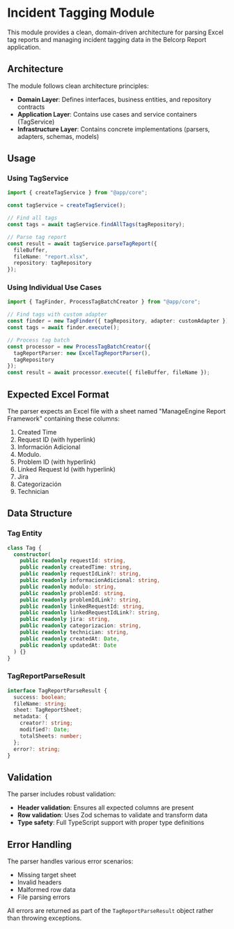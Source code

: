 # Incident Tagging Module

This module provides a clean, domain-driven architecture for parsing Excel tag reports and managing incident tagging data in the Belcorp Report application.

## Architecture

The module follows clean architecture principles:

- **Domain Layer**: Defines interfaces, business entities, and repository contracts
- **Application Layer**: Contains use cases and service containers (TagService)
- **Infrastructure Layer**: Contains concrete implementations (parsers, adapters, schemas, models)

## Usage

### Using TagService

```typescript
import { createTagService } from "@app/core";

const tagService = createTagService();

// Find all tags
const tags = await tagService.findAllTags(tagRepository);

// Parse tag report
const result = await tagService.parseTagReport({
  fileBuffer,
  fileName: "report.xlsx",
  repository: tagRepository
});
```

### Using Individual Use Cases

```typescript
import { TagFinder, ProcessTagBatchCreator } from "@app/core";

// Find tags with custom adapter
const finder = new TagFinder({ tagRepository, adapter: customAdapter });
const tags = await finder.execute();

// Process tag batch
const processor = new ProcessTagBatchCreator({
  tagReportParser: new ExcelTagReportParser(),
  tagRepository
});
const result = await processor.execute({ fileBuffer, fileName });
```

## Expected Excel Format

The parser expects an Excel file with a sheet named "ManageEngine Report Framework" containing these columns:

1. Created Time
2. Request ID (with hyperlink)
3. Información Adicional  
4. Modulo.
5. Problem ID (with hyperlink)
6. Linked Request Id (with hyperlink)
7. Jira
8. Categorización
9. Technician

## Data Structure

### Tag Entity

```typescript
class Tag {
  constructor(
    public readonly requestId: string,
    public readonly createdTime: string,
    public readonly requestIdLink?: string,
    public readonly informacionAdicional: string,
    public readonly modulo: string,
    public readonly problemId: string,
    public readonly problemIdLink?: string,
    public readonly linkedRequestId: string,
    public readonly linkedRequestIdLink?: string,
    public readonly jira: string,
    public readonly categorizacion: string,
    public readonly technician: string,
    public readonly createdAt: Date,
    public readonly updatedAt: Date
  ) {}
}
```

### TagReportParseResult

```typescript
interface TagReportParseResult {
  success: boolean;
  fileName: string;
  sheet: TagReportSheet;
  metadata: {
    creator?: string;
    modified?: Date;
    totalSheets: number;
  };
  error?: string;
}
```

## Validation

The parser includes robust validation:

- **Header validation**: Ensures all expected columns are present
- **Row validation**: Uses Zod schemas to validate and transform data
- **Type safety**: Full TypeScript support with proper type definitions

## Error Handling

The parser handles various error scenarios:

- Missing target sheet
- Invalid headers
- Malformed row data
- File parsing errors

All errors are returned as part of the `TagReportParseResult` object rather than throwing exceptions.
